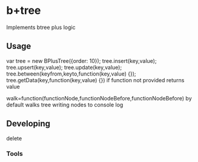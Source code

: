 

# b+tree
Implements btree plus logic


## Usage

var tree = new BPlusTree({order: 10});
tree.insert(key,value);
tree.upsert(key,value);
tree.update(key,value);
tree.between(keyfrom,keyto,function(key,value) {});
tree.getData(key,function(key,value) {})
	if function not provided returns value

walk=function(functionNode,functionNodeBefore,functionNodeBefore)
	by default walks tree writing nodes to console log
## Developing
delete


### Tools

